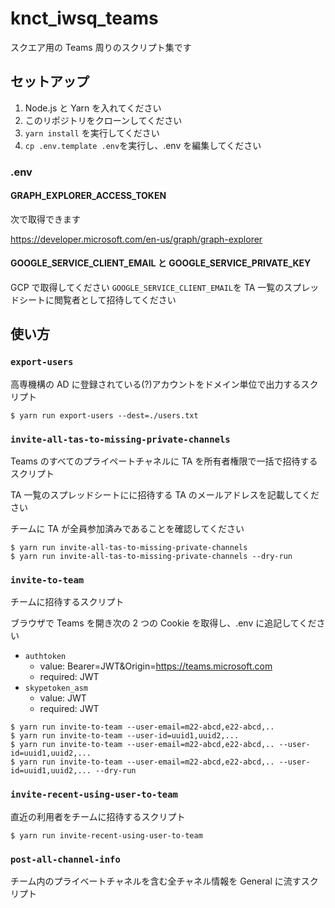# knct_iwsq_teams

スクエア用の Teams 周りのスクリプト集です

## セットアップ

1. Node.js と Yarn を入れてください
2. このリポジトリをクローンしてください
3. `yarn install` を実行してください
4. `cp .env.template .env`を実行し、.env を編集してください

### .env

#### GRAPH_EXPLORER_ACCESS_TOKEN

次で取得できます

https://developer.microsoft.com/en-us/graph/graph-explorer

#### GOOGLE_SERVICE_CLIENT_EMAIL と GOOGLE_SERVICE_PRIVATE_KEY

GCP で取得してください
`GOOGLE_SERVICE_CLIENT_EMAIL`を TA 一覧のスプレッドシートに閲覧者として招待してください

## 使い方

### `export-users`

高専機構の AD に登録されている(?)アカウントをドメイン単位で出力するスクリプト

```shell
$ yarn run export-users --dest=./users.txt
```

### `invite-all-tas-to-missing-private-channels`

Teams のすべてのプライペートチャネルに TA を所有者権限で一括で招待するスクリプト

TA 一覧のスプレッドシートにに招待する TA のメールアドレスを記載してください

チームに TA が全員参加済みであることを確認してください

```shell
$ yarn run invite-all-tas-to-missing-private-channels
$ yarn run invite-all-tas-to-missing-private-channels --dry-run
```

### `invite-to-team`

チームに招待するスクリプト

ブラウザで Teams を開き次の 2 つの Cookie を取得し、.env に追記してください

- `authtoken`
  - value: Bearer=JWT&Origin=https://teams.microsoft.com
  - required: JWT
- `skypetoken_asm`
  - value: JWT
  - required: JWT

```shell
$ yarn run invite-to-team --user-email=m22-abcd,e22-abcd,..
$ yarn run invite-to-team --user-id=uuid1,uuid2,...
$ yarn run invite-to-team --user-email=m22-abcd,e22-abcd,.. --user-id=uuid1,uuid2,...
$ yarn run invite-to-team --user-email=m22-abcd,e22-abcd,.. --user-id=uuid1,uuid2,... --dry-run
```

### `invite-recent-using-user-to-team`

直近の利用者をチームに招待するスクリプト

```shell
$ yarn run invite-recent-using-user-to-team
```

### `post-all-channel-info`

チーム内のプライベートチャネルを含む全チャネル情報を General に流すスクリプト
